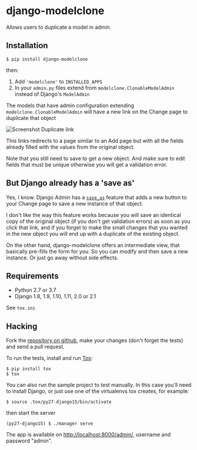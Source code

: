 # django-modelclone

Allows users to duplicate a model in admin.

## Installation

    $ pip install django-modelclone

then:

 1. Add `'modelclone'` to `INSTALLED_APPS`
 2. In your `admin.py` files extend from `modelclone.ClonableModelAdmin` instead of
    Django's `ModelAdmin`

The models that have admin configuration extending `modelclone.ClonableModelAdmin` will
have a new link on the Change page to duplicate that object

![Screenshot Duplicate link](images/duplicate-link.png)

This links redirects to a page similar to an Add page but with all the fields already
filled with the values from the original object.

Note that you still need to save to get a new object. And make sure to edit fields
that must be unique otherwise you will get a validation error.

## But Django already has a 'save as'

Yes, I know. Django Admin has a [`save_as`](https://docs.djangoproject.com/en/dev/ref/contrib/admin/#django.contrib.admin.ModelAdmin.save_as)
feature that adds a new button to your Change page to save a new instance of that
object.

I don't like the way this feature works because you will save an identical copy of the
original object (if you don't get validation errors) as soon as you click that link, and
if you forget to make the small changes that you wanted in the new object you will end up
with a duplicate of the existing object.

On the other hand, django-modelclone offers an intermediate view, that basically pre-fills
the form for you. So you can modify and then save a new instance. Or just go away without
side effects.

## Requirements

* Python 2.7 or 3.7
* Django 1.8, 1.9, 1.10, 1.11, 2.0 or 2.1

See `tox.ini`

## Hacking

Fork the [repository on github](http://github.com/realgeeks/django-modelclone), make your
changes (don't forget the tests) and send a pull request.

To run the tests, install and run [Tox](http://tox.readthedocs.org/):

    $ pip install tox
    $ tox

You can also run the sample project to test manually. In this case you'll need to
install Django, or just use one of the virtualenvs tox creates, for example:

    $ source .tox/py27-django15/bin/activate

then start the server

    (py27-django15) $ ./manager serve

The app is available on [http://localhost:8000/admin/](http://localhost:8000/admin/),
username and password "admin".
